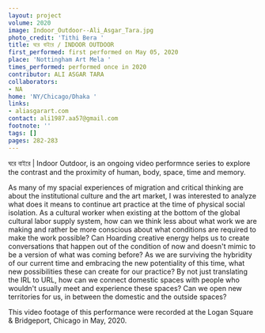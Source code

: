 ```yaml
---
layout: project
volume: 2020
image: Indoor_Outdoor--Ali_Asgar_Tara.jpg
photo_credit: 'Tithi Bera '
title: ঘরে বাইরে / INDOOR OUTDOOR
first_performed: first performed on May 05, 2020
place: 'Nottingham Art Mela '
times_performed: performed once in 2020
contributor: ALI ASGAR TARA
collaborators:
- NA
home: 'NY/Chicago/Dhaka '
links:
- aliasgarart.com
contact: ali1987.aa57@gmail.com
footnote: ''
tags: []
pages: 282-283
---
```




ঘরে বাইরে | Indoor Outdoor, is an ongoing video performnce series to explore the contrast and the proximity of human, body, space, time and memory.

As many of my spacial experiences of migration and critical thinking are about the institutional culture and the art market, I was interested to analyze what does it means to continue art practice at the time of physical social isolation. As a cultural worker when existing at the bottom of the global cultural labor supply system, how can we think less about what work we are making and rather be more conscious about what conditions are required to make the work possible? Can Hoarding creative energy helps us to create conversations that happen out of the condition of now and doesn't mimic to be a version of what was coming before? As we are surviving the hybridity of our current time and embracing the new potentiality of this time, what new possibilities these can create for our practice? By not just translating the IRL to URL, how can we connect domestic spaces with people who wouldn't usually meet and experience these spaces? Can we open new territories for us, in between the domestic and the outside spaces?

This video footage of this performance were recorded at the Logan Square & Bridgeport, Chicago in May, 2020.

